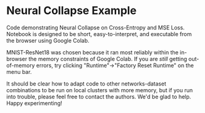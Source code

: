 # Neural Collapse Example

Code demonstrating Neural Collapse on Cross-Entropy and MSE Loss.
Notebook is designed to be short, easy-to-interpret, and executable
from the browser using Google Colab.

MNIST-ResNet18 was chosen because it ran most reliably within the in-browser
the memory constraints of Google Colab.
If you are *still* getting out-of-memory errors, try clicking
"Runtime"->"Factory Reset Runtime" on the menu bar.

It should be clear how to adapt code to other networks-dataset combinations
to be run on local clusters with more memory, but if you run into trouble,
please feel free to contact the authors. We'd be glad to help.
Happy experimenting!
